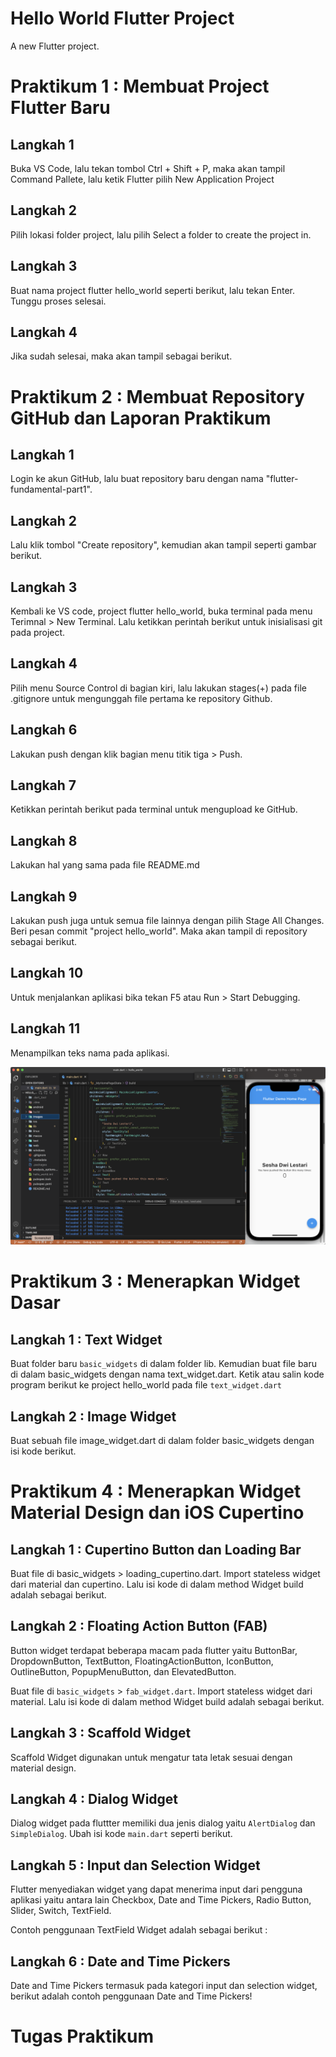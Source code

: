 # Hello World Flutter Project

A new Flutter project.

# Praktikum 1 : Membuat Project Flutter Baru

## Langkah 1

Buka VS Code, lalu tekan tombol Ctrl + Shift + P, maka akan tampil Command Pallete, lalu ketik Flutter pilih New Application Project

## Langkah 2

Pilih lokasi folder project, lalu pilih Select a folder to create the project in.

## Langkah 3 

Buat nama project flutter hello_world seperti berikut, lalu tekan Enter. Tunggu proses selesai.

## Langkah 4

Jika sudah selesai, maka akan tampil sebagai berikut.

# Praktikum 2 : Membuat Repository GitHub dan Laporan Praktikum

## Langkah 1

Login ke akun GitHub, lalu buat repository baru dengan nama "flutter-fundamental-part1".

## Langkah 2

Lalu klik tombol "Create repository", kemudian akan tampil seperti gambar berikut.

## Langkah 3

Kembali ke VS code, project flutter hello_world, buka terminal pada menu Terimnal > New Terminal. Lalu ketikkan perintah berikut untuk inisialisasi git pada project. 

## Langkah 4

Pilih menu Source Control di bagian kiri, lalu lakukan stages(+) pada file .gitignore untuk mengunggah file pertama ke repository Github.

## Langkah 6

Lakukan push dengan klik bagian menu titik tiga > Push.

## Langkah 7

Ketikkan perintah berikut pada terminal untuk mengupload ke GitHub. 

## Langkah 8

Lakukan hal yang sama pada file README.md

## Langkah 9 

Lakukan push juga untuk semua file lainnya dengan pilih Stage All Changes. Beri pesan commit "project hello_world". Maka akan tampil di repository sebagai berikut. 

## Langkah 10 

Untuk menjalankan aplikasi bika tekan F5 atau Run > Start Debugging.

## Langkah 11

Menampilkan teks nama pada aplikasi. 

![Screenshot hello_world](images/01.png)

# Praktikum 3 : Menerapkan Widget Dasar

## Langkah 1 : Text Widget

Buat folder baru `basic_widgets` di dalam folder lib. Kemudian buat file baru di dalam basic_widgets dengan nama text_widget.dart. Ketik atau salin kode program berikut ke project hello_world pada file `text_widget.dart`

## Langkah 2 : Image Widget

Buat sebuah file image_widget.dart di dalam folder basic_widgets dengan isi kode berikut.

# Praktikum 4 : Menerapkan Widget Material Design dan iOS Cupertino

## Langkah 1 : Cupertino Button dan Loading Bar

Buat file di basic_widgets > loading_cupertino.dart. Import stateless widget dari material dan cupertino. Lalu isi kode di dalam method Widget build adalah sebagai berikut.

## Langkah 2 : Floating Action Button (FAB)

Button widget terdapat beberapa macam pada flutter yaitu ButtonBar, DropdownButton, TextButton, FloatingActionButton, IconButton, OutlineButton, PopupMenuButton, dan ElevatedButton.

Buat file di `basic_widgets` > `fab_widget.dart`. Import stateless widget dari material. Lalu isi kode di dalam method Widget build adalah sebagai berikut.

## Langkah 3 : Scaffold Widget

Scaffold Widget digunakan untuk mengatur tata letak sesuai dengan material design. 

## Langkah 4 : Dialog Widget

Dialog widget pada fluttter memiliki dua jenis dialog yaitu `AlertDialog` dan `SimpleDialog`. Ubah isi kode `main.dart` seperti berikut.

## Langkah 5 : Input dan Selection Widget 

Flutter menyediakan widget yang dapat menerima input dari pengguna aplikasi yaitu antara lain Checkbox, Date and Time Pickers, Radio Button, Slider, Switch, TextField.

Contoh penggunaan TextField Widget adalah sebagai berikut :

## Langkah 6 : Date and Time Pickers

Date and Time Pickers termasuk pada kategori input dan selection widget, berikut adalah contoh penggunaan Date and Time Pickers!

# Tugas Praktikum






